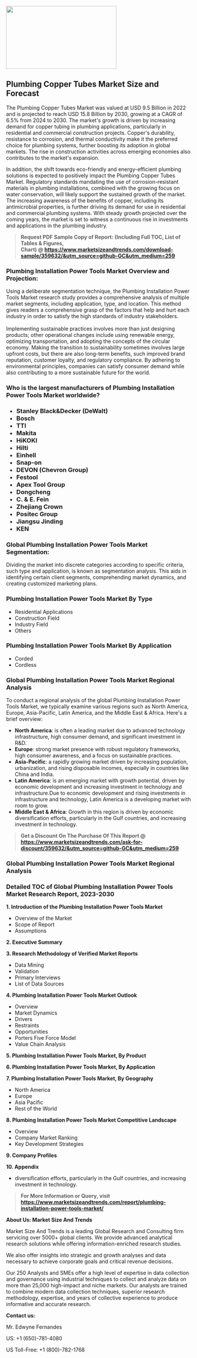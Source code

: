 <p><img class="alignnone size-medium wp-image-20088" src="https://ffe5etoiles.com/wp-content/uploads/2024/12/MST1-300x171.png" alt="" width="300" height="171" /></p><h2>Plumbing Copper Tubes Market Size and Forecast</h2><p>The Plumbing Copper Tubes Market was valued at USD 9.5 Billion in 2022 and is projected to reach USD 15.8 Billion by 2030, growing at a CAGR of 6.5% from 2024 to 2030. The market's growth is driven by increasing demand for copper tubing in plumbing applications, particularly in residential and commercial construction projects. Copper's durability, resistance to corrosion, and thermal conductivity make it the preferred choice for plumbing systems, further boosting its adoption in global markets. The rise in construction activities across emerging economies also contributes to the market's expansion.</p><p>In addition, the shift towards eco-friendly and energy-efficient plumbing solutions is expected to positively impact the Plumbing Copper Tubes Market. Regulatory standards mandating the use of corrosion-resistant materials in plumbing installations, combined with the growing focus on water conservation, will likely support the sustained growth of the market. The increasing awareness of the benefits of copper, including its antimicrobial properties, is further driving its demand for use in residential and commercial plumbing systems. With steady growth projected over the coming years, the market is set to witness a continuous rise in investments and applications in the plumbing industry.</p></p><blockquote id="" class=""><strong>Request PDF Sample Copy of Report: (Including Full TOC, List of Tables &amp; Figures, Chart)&nbsp;@&nbsp;<strong><a href="https://www.marketsizeandtrends.com/download-sample/359632/&utm_source=github-GC&utm_medium=259" target="_blank">https://www.marketsizeandtrends.com/download-sample/359632/&utm_source=github-GC&utm_medium=259</a></strong></strong></blockquote><h3 id="" class="">Plumbing Installation Power Tools Market&nbsp;Overview and Projection:</h3><p id="" class="">Using a deliberate segmentation technique, the Plumbing Installation Power Tools Market research study provides a comprehensive analysis of multiple market segments, including application, type, and location. This method gives readers a comprehensive grasp of the factors that help and hurt each industry in order to satisfy the high standards of industry stakeholders. <br /> <br />Implementing sustainable practices involves more than just designing products; other operational changes include using renewable energy, optimizing transportation, and adopting the concepts of the circular economy. Making the transition to sustainability sometimes involves large upfront costs, but there are also long-term benefits, such improved brand reputation, customer loyalty, and regulatory compliance. By adhering to environmental principles, companies can satisfy consumer demand while also contributing to a more sustainable future for the world.</p><h3 id="" class="">Who is the largest manufacturers of&nbsp;Plumbing Installation Power Tools Market worldwide?</h3><h3 class=""><p><ul><li>Stanley Black&Decker (DeWalt) </li><li> Bosch </li><li> TTI </li><li> Makita </li><li> HiKOKI </li><li> Hilti </li><li> Einhell </li><li> Snap-on </li><li> DEVON (Chevron Group) </li><li> Festool </li><li> Apex Tool Group </li><li> Dongcheng </li><li> C. & E. Fein </li><li> Zhejiang Crown </li><li> Positec Group </li><li> Jiangsu Jinding </li><li> KEN</li></ul></p></h3><h3 id="" class="">Global&nbsp;Plumbing Installation Power Tools Market Segmentation:</h3><p id="" class="">Dividing the market into discrete categories according to specific criteria, such type and application, is known as segmentation analysis. This aids in identifying certain client segments, comprehending market dynamics, and creating customized marketing plans.</p><h3 id="" class="">Plumbing Installation Power Tools Market&nbsp;By Type</h3><p><p><ul><li>Residential Applications</li><li> Construction Field</li><li> Industry Field</li><li> Others</p></li></ul></p></p><h3 id="" class="">Plumbing Installation Power Tools Market&nbsp;By Application</h3><p class=""><p><ul><li>Corded</li><li> Cordless</li></ul></p></p><h3 id="" class="">Global Plumbing Installation Power Tools Market Regional Analysis</h3><p id="" class="">To conduct a regional analysis of the global Plumbing Installation Power Tools Market, we typically examine various regions such as North America, Europe, Asia-Pacific, Latin America, and the Middle East &amp; Africa. Here's a brief overview:</p><ul><li><strong>North America</strong>: is often a leading market due to advanced technology infrastructure, high consumer demand, and significant investment in R&amp;D.</li><li><strong>Europe</strong>: strong market presence with robust regulatory frameworks, high consumer awareness, and a focus on sustainable practices.</li><li><strong>Asia-Pacific</strong>: a rapidly growing market driven by increasing population, urbanization, and rising disposable incomes, especially in countries like China and India.</li><li><strong>Latin America</strong>: is an emerging market with growth potential, driven by economic development and increasing investment in technology and infrastructure.Due to economic development and rising investments in infrastructure and technology, Latin America is a developing market with room to grow.</li><li><strong>Middle East &amp; Africa</strong>: Growth in this region is driven by economic diversification efforts, particularly in the Gulf countries, and increasing investment in technology.</li></ul><blockquote id="" class=""><strong>Get a Discount On The Purchase Of This Report @ <strong><a href="https://www.marketsizeandtrends.com/ask-for-discount/359632/&utm_source=github-GC&utm_medium=259" target="_blank">https://www.marketsizeandtrends.com/ask-for-discount/359632/&utm_source=github-GC&utm_medium=259</a></strong></strong></blockquote><h3 id="" class="">Global Plumbing Installation Power Tools Market Regional Analysis</h3><h3 id="" class="">Detailed TOC of Global Plumbing Installation Power Tools Market Research Report, 2023-2030</h3><p id="" class=""><strong>1. Introduction of the Plumbing Installation Power Tools Market</strong></p><ul><li>Overview of the Market</li><li>Scope of Report</li><li>Assumptions</li></ul><p id="" class=""><strong>2. Executive Summary</strong></p><p id="" class=""><strong>3. Research Methodology of Verified Market Reports</strong></p><ul><li>Data Mining</li><li>Validation</li><li>Primary Interviews</li><li>List of Data Sources</li></ul><p id="" class=""><strong>4. Plumbing Installation Power Tools Market Outlook</strong></p><ul><li>Overview</li><li>Market Dynamics</li><li>Drivers</li><li>Restraints</li><li>Opportunities</li><li>Porters Five Force Model</li><li>Value Chain Analysis</li></ul><p id="" class=""><strong>5. Plumbing Installation Power Tools Market, By Product</strong></p><p id="" class=""><strong>6. Plumbing Installation Power Tools Market, By Application</strong></p><p id="" class=""><strong>7. Plumbing Installation Power Tools Market, By Geography</strong></p><ul><li>North America</li><li>Europe</li><li>Asia Pacific</li><li>Rest of the World</li></ul><p id="" class=""><strong>8. Plumbing Installation Power Tools Market Competitive Landscape</strong></p><ul><li>Overview</li><li>Company Market Ranking</li><li>Key Development Strategies</li></ul><p id="" class=""><strong>9. Company Profiles</strong></p><p id="" class=""><strong>10. Appendix</strong></p><ul><li>diversification efforts, particularly in the Gulf countries, and increasing investment in technology.</li></ul><blockquote id="" class=""><strong>For More Information or Query, visit <strong><strong><a href="https://www.marketsizeandtrends.com/report/plumbing-installation-power-tools-market/" target="_blank">https://www.marketsizeandtrends.com/report/plumbing-installation-power-tools-market/</a></strong></strong></strong></blockquote><p id="" class=""><strong>About Us: Market Size And Trends</strong></p><p id="" class="">Market Size And Trends is a leading Global Research and Consulting firm servicing over 5000+ global clients. We provide advanced analytical research solutions while offering information-enriched research studies.</p><p id="" class="">We also offer insights into strategic and growth analyses and data necessary to achieve corporate goals and critical revenue decisions.</p><p id="" class="">Our 250 Analysts and SMEs offer a high level of expertise in data collection and governance using industrial techniques to collect and analyze data on more than 25,000 high-impact and niche markets. Our analysts are trained to combine modern data collection techniques, superior research methodology, expertise, and years of collective experience to produce informative and accurate research.</p><p id="" class=""><strong>Contact us:</strong></p><p id="" class="">Mr. Edwyne Fernandes</p><p id="" class="">US: +1 (650)-781-4080</p><p id="" class="">US Toll-Free: +1 (800)-782-1768</p>
